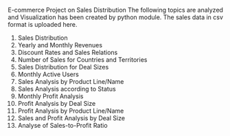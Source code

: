 E-commerce Project on Sales Distribution
The following topics are analyzed and Visualization has been created by python module. The sales data in csv format is uploaded here.
1.	Sales Distribution
2.	Yearly and Monthly Revenues
3.	Discount Rates and Sales Relations
4.	Number of Sales for Countries and Territories
5.	Sales Distribution for Deal Sizes
6.	Monthly Active Users
7.	Sales Analysis by Product Line/Name
8.	Sales Analysis according to Status
9.	Monthly Profit Analysis
10.	Profit Analysis by Deal Size
11.	Profit Analysis by Product Line/Name
12.	Sales and Profit Analysis by Deal Size
13.	Analyse of Sales-to-Profit Ratio

